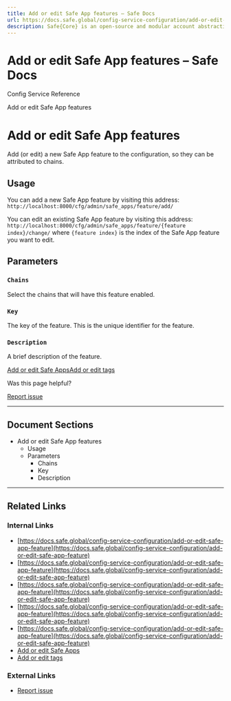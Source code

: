 ```yaml
---
title: Add or edit Safe App features – Safe Docs
url: https://docs.safe.global/config-service-configuration/add-or-edit-safe-app-feature
description: Safe{Core} is an open-source and modular account abstraction stack. Learn about its features and how to use it.
---
```


# Add or edit Safe App features – Safe Docs

Config Service Reference

Add or edit Safe App features

# Add or edit Safe App features

Add (or edit) a new Safe App feature to the configuration, so they can be attributed to chains.

## Usage

You can add a new Safe App feature by visiting this address: `http://localhost:8000/cfg/admin/safe_apps/feature/add/`

You can edit an existing Safe App feature by visiting this address: `http://localhost:8000/cfg/admin/safe_apps/feature/{feature index}/change/` where `{feature index}` is the index of the Safe App feature you want to edit.

## Parameters

### `Chains`

Select the chains that will have this feature enabled.

### `Key`

The key of the feature. This is the unique identifier for the feature.

### `Description`

A brief description of the feature.

[Add or edit Safe Apps](/config-service-configuration/add-or-edit-safe-app "Add or edit Safe Apps")[Add or edit tags](/config-service-configuration/add-or-edit-tag "Add or edit tags")

Was this page helpful?

[Report issue](https://github.com/safe-global/safe-docs/issues/new?assignees=&labels=nextra-feedback&projects=&template=nextra-feedback.yml&title=%5BFeedback%5D+)

---

## Document Sections

- Add or edit Safe App features
  - Usage
  - Parameters
    - Chains
    - Key
    - Description

---

## Related Links

### Internal Links

- [https://docs.safe.global/config-service-configuration/add-or-edit-safe-app-feature](https://docs.safe.global/config-service-configuration/add-or-edit-safe-app-feature)
- [https://docs.safe.global/config-service-configuration/add-or-edit-safe-app-feature](https://docs.safe.global/config-service-configuration/add-or-edit-safe-app-feature)
- [https://docs.safe.global/config-service-configuration/add-or-edit-safe-app-feature](https://docs.safe.global/config-service-configuration/add-or-edit-safe-app-feature)
- [https://docs.safe.global/config-service-configuration/add-or-edit-safe-app-feature](https://docs.safe.global/config-service-configuration/add-or-edit-safe-app-feature)
- [https://docs.safe.global/config-service-configuration/add-or-edit-safe-app-feature](https://docs.safe.global/config-service-configuration/add-or-edit-safe-app-feature)
- [Add or edit Safe Apps](https://docs.safe.global/config-service-configuration/add-or-edit-safe-app)
- [Add or edit tags](https://docs.safe.global/config-service-configuration/add-or-edit-tag)

### External Links

- [Report issue](https://github.com/safe-global/safe-docs/issues/new?assignees=&labels=nextra-feedback&projects=&template=nextra-feedback.yml&title=%5BFeedback%5D+)
